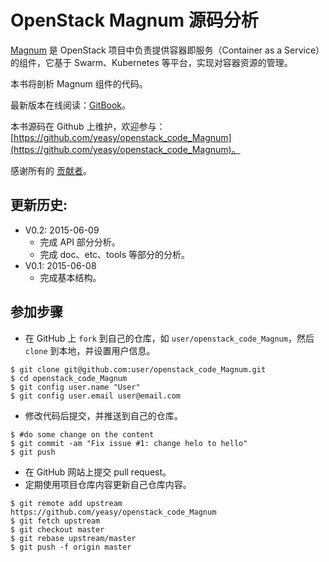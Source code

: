 OpenStack Magnum 源码分析
============
[Magnum](https://wiki.openstack.org/wiki/Magnum) 是 OpenStack 项目中负责提供容器即服务（Container as a Service）的组件，它基于 Swarm、Kubernetes 等平台，实现对容器资源的管理。

本书将剖析 Magnum 组件的代码。

最新版本在线阅读：[GitBook](https://www.gitbook.io/book/yeasy/openstack_code_Magnum)。

本书源码在 Github 上维护，欢迎参与： [https://github.com/yeasy/openstack_code_Magnum](https://github.com/yeasy/openstack_code_Magnum)。

感谢所有的 [贡献者](https://github.com/yeasy/openstack_code_Magnum/graphs/contributors)。

## 更新历史:
* V0.2: 2015-06-09
    * 完成 API 部分分析。
	* 完成 doc、etc、tools 等部分的分析。
* V0.1: 2015-06-08
	* 完成基本结构。


## 参加步骤
* 在 GitHub 上 `fork` 到自己的仓库，如 `user/openstack_code_Magnum`，然后 `clone` 到本地，并设置用户信息。
```
$ git clone git@github.com:user/openstack_code_Magnum.git
$ cd openstack_code_Magnum
$ git config user.name "User"
$ git config user.email user@email.com
```

* 修改代码后提交，并推送到自己的仓库。
```
$ #do some change on the content
$ git commit -am "Fix issue #1: change helo to hello"
$ git push
```

* 在 GitHub 网站上提交 pull request。
* 定期使用项目仓库内容更新自己仓库内容。
```
$ git remote add upstream https://github.com/yeasy/openstack_code_Magnum
$ git fetch upstream
$ git checkout master
$ git rebase upstream/master
$ git push -f origin master
```
